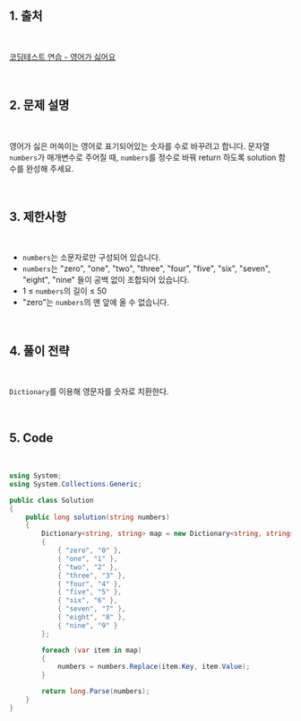 ## 1. 출처

<br>

[코딩테스트 연습 - 영어가 싫어요](https://school.programmers.co.kr/learn/courses/30/lessons/120894)

<br>

## 2. 문제 설명

<br>

영어가 싫은 머쓱이는 영어로 표기되어있는 숫자를 수로 바꾸려고 합니다. 문자열 `numbers`가 매개변수로 주어질 때, `numbers`를 정수로 바꿔 return 하도록 solution 함수를 완성해 주세요.

<br>

## 3. 제한사항

<br>

- `numbers`는 소문자로만 구성되어 있습니다.
- `numbers`는 "zero", "one", "two", "three", "four", "five", "six", "seven", "eight", "nine" 들이 공백 없이 조합되어 있습니다.
- 1 ≤ `numbers`의 길이 ≤ 50
- "zero"는 `numbers`의 맨 앞에 올 수 없습니다.

<br>

## 4. 풀이 전략

<br>

`Dictionary`를 이용해 영문자를 숫자로 치환한다.

<br>

## 5. Code

<br>

```cs
using System;
using System.Collections.Generic;

public class Solution
{
    public long solution(string numbers)
    {
        Dictionary<string, string> map = new Dictionary<string, string>()
        {
            { "zero", "0" },
            { "one", "1" },
            { "two", "2" },
            { "three", "3" },
            { "four", "4" },
            { "five", "5" },
            { "six", "6" },
            { "seven", "7" },
            { "eight", "8" },
            { "nine", "9" }
        };

        foreach (var item in map)
        {
            numbers = numbers.Replace(item.Key, item.Value);
        }

        return long.Parse(numbers);
    }
}
```